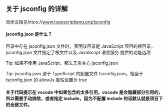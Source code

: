 ## 关于 jsconfig 的详解

具体文档见https://www.typescriptlang.org/tsconfig

#### jsconfig.json 是什么？

目录中存在 jsconfig.json 文件时，表明该目录是 JavaScript 项目的根目录。jsconfig.json 文件指定了根文件以及 JavaScript 语言服务 提供的功能选项

Tip: 如果不使用 JavaScript，那么无需关心 jsconfig.json

Tip: jsconfig.json 源于 TypeScript 的配置文件 tsconfig.json。相当于 tsconfig.json 的 allowJs 属性设置为 true

#### 关于代码提示在 vscode 中如果包含的太多引用，vscode 是会隐藏部分引用的，所以需要手动排除，或者指定 include，因为不配置 include 的话默认就是项目下的全部文件。
